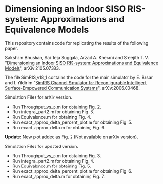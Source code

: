 # Dimensioning an Indoor SISO RIS-system: Approximations and Equivalence Models

This repository contains code for replicating the results of the following paper.

Saksham Bhushan, Sai Teja Suggala, Arzad A. Kherani and Sreejith T. V. "[Dimensioning an Indoor SISO RIS-system: Approximations and Equivalence Models](https://arxiv.org/abs/2105.07383)", arXiv:2105.07383.

The file SimRIS_v18_1 contains the code for the main simulator by E. Basar and I. Yildirim "[SimRIS Channel Simulator for Reconfigurable Intelligent Surface-Empowered Communication Systems](https://arxiv.org/pdf/2006.00468)", arXiv:2006.00468.

Simulation Files for arXiv version.
- Run Throughput_vs_p.m for obtaining Fig. 2.
- Run integral_part2.m for obtaining Fig. 3.
- Run Equivalence.m for obtaining Fig. 4.
- Run exact_approx_delta_percent_plot.m for obtaining Fig. 5.
- Run exact_approx_delta.m for obtaining Fig. 6.

**Update:** New plot added as Fig. 2 (Not available on arXiv version).

Simulation Files for updated version.
- Run Throughput_vs_p.m for obtaining Fig. 3.
- Run integral_part2.m for obtaining Fig. 4.
- Run Equivalence.m for obtaining Fig. 5.
- Run exact_approx_delta_percent_plot.m for obtaining Fig. 6.
- Run exact_approx_delta.m for obtaining Fig. 7.
